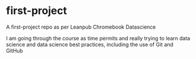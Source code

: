 # first-project
A first-project repo as per Leanpub Chromebook Datascience

I am going through the course as time permits and really trying to learn data science and data science best practices, including the use of Git and GitHub
